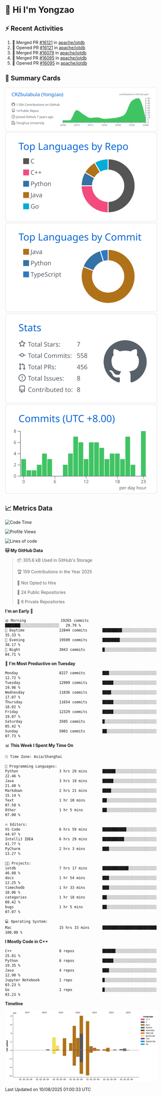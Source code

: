 # 👋 Hi I'm Yongzao

## ⚡ Recent Activities
<!--START_SECTION:activity-->
1. 🎉 Merged PR [#16121](https://github.com/apache/iotdb/pull/16121) in [apache/iotdb](https://github.com/apache/iotdb)
2. 💪 Opened PR [#16121](https://github.com/apache/iotdb/pull/16121) in [apache/iotdb](https://github.com/apache/iotdb)
3. 🎉 Merged PR [#16079](https://github.com/apache/iotdb/pull/16079) in [apache/iotdb](https://github.com/apache/iotdb)
4. 🎉 Merged PR [#16095](https://github.com/apache/iotdb/pull/16095) in [apache/iotdb](https://github.com/apache/iotdb)
5. 💪 Opened PR [#16095](https://github.com/apache/iotdb/pull/16095) in [apache/iotdb](https://github.com/apache/iotdb)
<!--END_SECTION:activity-->

## 🎑 Summary Cards

[![](https://raw.githubusercontent.com/CRZbulabula/CRZbulabula/main/profile-summary-card-output/github/0-profile-details.svg)](https://github.com/vn7n24fzkq/github-profile-summary-cards)
[![](https://raw.githubusercontent.com/CRZbulabula/CRZbulabula/main/profile-summary-card-output/github/1-repos-per-language.svg)](https://github.com/vn7n24fzkq/github-profile-summary-cards) [![](https://raw.githubusercontent.com/CRZbulabula/CRZbulabula/main/profile-summary-card-output/github/2-most-commit-language.svg)](https://github.com/vn7n24fzkq/github-profile-summary-cards)
[![](https://raw.githubusercontent.com/CRZbulabula/CRZbulabula/main/profile-summary-card-output/github/3-stats.svg)](https://github.com/vn7n24fzkq/github-profile-summary-cards) [![](https://raw.githubusercontent.com/CRZbulabula/CRZbulabula/main/profile-summary-card-output/github/4-productive-time.svg)](https://github.com/vn7n24fzkq/github-profile-summary-cards)

## 📈 Metrics Data

<!--START_SECTION:waka-->
![Code Time](http://img.shields.io/badge/Code%20Time-1%2C119%20hrs%2010%20mins-blue)

![Profile Views](http://img.shields.io/badge/Profile%20Views-0-blue)

![Lines of code](https://img.shields.io/badge/From%20Hello%20World%20I%27ve%20Written-35.4%20million%20lines%20of%20code-blue)

**🐱 My GitHub Data** 

> 📦 305.6 kB Used in GitHub's Storage 
 > 
> 🏆 159 Contributions in the Year 2025
 > 
> 🚫 Not Opted to Hire
 > 
> 📜 24 Public Repositories 
 > 
> 🔑 6 Private Repositories 
 > 
**I'm an Early 🐤** 

```text
🌞 Morning                19265 commits       ███████░░░░░░░░░░░░░░░░░░   29.79 % 
🌆 Daytime                22844 commits       █████████░░░░░░░░░░░░░░░░   35.33 % 
🌃 Evening                19509 commits       ████████░░░░░░░░░░░░░░░░░   30.17 % 
🌙 Night                  3043 commits        █░░░░░░░░░░░░░░░░░░░░░░░░   04.71 % 
```
📅 **I'm Most Productive on Tuesday** 

```text
Monday                   8227 commits        ███░░░░░░░░░░░░░░░░░░░░░░   12.72 % 
Tuesday                  12909 commits       █████░░░░░░░░░░░░░░░░░░░░   19.96 % 
Wednesday                11036 commits       ████░░░░░░░░░░░░░░░░░░░░░   17.07 % 
Thursday                 11654 commits       █████░░░░░░░░░░░░░░░░░░░░   18.02 % 
Friday                   12329 commits       █████░░░░░░░░░░░░░░░░░░░░   19.07 % 
Saturday                 3505 commits        █░░░░░░░░░░░░░░░░░░░░░░░░   05.42 % 
Sunday                   5001 commits        ██░░░░░░░░░░░░░░░░░░░░░░░   07.73 % 
```


📊 **This Week I Spent My Time On** 

```text
🕑︎ Time Zone: Asia/Shanghai

💬 Programming Languages: 
Python                   3 hrs 29 mins       ██████░░░░░░░░░░░░░░░░░░░   22.46 % 
Java                     3 hrs 19 mins       █████░░░░░░░░░░░░░░░░░░░░   21.40 % 
Markdown                 2 hrs 21 mins       ████░░░░░░░░░░░░░░░░░░░░░   15.14 % 
Text                     1 hr 10 mins        ██░░░░░░░░░░░░░░░░░░░░░░░   07.58 % 
Other                    1 hr 5 mins         ██░░░░░░░░░░░░░░░░░░░░░░░   07.00 % 

🔥 Editors: 
VS Code                  6 hrs 59 mins       ███████████░░░░░░░░░░░░░░   44.97 % 
IntelliJ IDEA            6 hrs 29 mins       ██████████░░░░░░░░░░░░░░░   41.77 % 
PyCharm                  2 hrs 3 mins        ███░░░░░░░░░░░░░░░░░░░░░░   13.27 % 

🐱‍💻 Projects: 
iotdb                    7 hrs 17 mins       ████████████░░░░░░░░░░░░░   46.88 % 
docs                     1 hr 54 mins        ███░░░░░░░░░░░░░░░░░░░░░░   12.25 % 
timechodb                1 hr 33 mins        ███░░░░░░░░░░░░░░░░░░░░░░   10.06 % 
categories               1 hr 18 mins        ██░░░░░░░░░░░░░░░░░░░░░░░   08.42 % 
bugs                     1 hr 5 mins         ██░░░░░░░░░░░░░░░░░░░░░░░   07.07 % 

💻 Operating System: 
Mac                      15 hrs 33 mins      █████████████████████████   100.00 % 
```

**I Mostly Code in C++** 

```text
C++                      8 repos             ██████░░░░░░░░░░░░░░░░░░░   25.81 % 
Python                   6 repos             █████░░░░░░░░░░░░░░░░░░░░   19.35 % 
Java                     4 repos             ███░░░░░░░░░░░░░░░░░░░░░░   12.90 % 
Jupyter Notebook         1 repo              █░░░░░░░░░░░░░░░░░░░░░░░░   03.23 % 
Go                       1 repo              █░░░░░░░░░░░░░░░░░░░░░░░░   03.23 % 
```



**Timeline**

![Lines of Code chart](https://raw.githubusercontent.com/CRZbulabula/CRZbulabula/main/assets/bar_graph.png)


 Last Updated on 10/08/2025 01:00:33 UTC
<!--END_SECTION:waka-->

